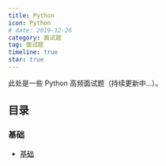 ```yaml
---
title: Python
icon: Python
# date: 2019-12-26
category: 面试题
tag: 面试题
timeline: true
star: true
---
```


此处是一些 Python 高频面试题（持续更新中...）。

<!-- more -->

## 目录

### 基础

- [基础](/audition/python/core/README.md)
